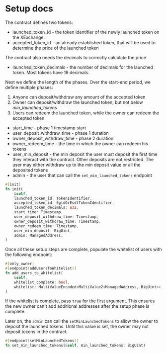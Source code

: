 # Setup docs

The contract defines two tokens:
- launched_token_id - the token identifier of the newly launched token on the XExchange.
- accepted_token_id - an already established token, that will be used to determine the price of the launched token

The contract also needs the decimals to correctly calculate the price
- launched_token_decimals - the number of decimals for the launched token. Most tokens have 18 decimals.

Next we define the length of the phases. Over the start-end period, we define multiple phases:
1) Anyone can deposit/withdraw any amount of the accepted token
2) Owner can deposit/withdraw the launched token, but not below _min_launched_tokens_
3) Users can redeem the launched token, while the owner can redeem the accepted token

- start_time - phase 1 timestamp start
- user_deposit_withdraw_time - phase 1 duration
- owner_deposit_withdraw_time - phase 2 duration
- owner_redeem_time - the time in which the owner can redeem his tokens
- user_min_deposit - the min deposit the user must deposit the first time they interact with the contract. Other deposits are not restricted. The user may either withdraw up to the min deposit value or all the deposited tokens
- admin - the user that can call the `set_min_launched_tokens` endpoint

```rust
#[init]
fn init(
    &self,
    launched_token_id: TokenIdentifier,
    accepted_token_id: EgldOrEsdtTokenIdentifier,
    launched_token_decimals: u32,
    start_time: Timestamp,
    user_deposit_withdraw_time: Timestamp,
    owner_deposit_withdraw_time: Timestamp,
    owner_redeem_time: Timestamp,
    user_min_deposit: BigUint,
    admin: ManagedAddress,
)
```

Once all these setup steps are complete, populate the whitelist of users with the following endpoint:

```rust
#[only_owner]
#[endpoint(addUsersToWhitelist)]
fn add_users_to_whitelist(
    &self,
    whitelist_complete: bool,
    whitelist: MultiValueEncoded<MultiValue2<ManagedAddress, BigUint>>,
)
```

If the whitelist is complete, pass `true` for the first argument. This ensures the new owner can't add additional addresses after the setup phase is complete.

Later on, the `admin` can call the `setMinLaunchedTokens` to allow the owner to deposit the launched tokens. Until this value is set, the owner may not deposit tokens in the contract.

```rust
#[endpoint(setMinLaunchedTokens)]
fn set_min_launched_tokens(&self, min_launched_tokens: BigUint)
```
